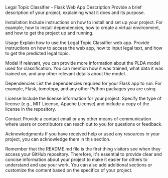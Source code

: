 Legal Topic Classifier - Flask Web App
Description
Provide a brief description of your project, explaining what it does and its purpose.

Installation
Include instructions on how to install and set up your project. For example, how to install dependencies, how to create a virtual environment, and how to get the project up and running.

Usage
Explain how to use the Legal Topic Classifier web app. Provide instructions on how to access the web app, how to input legal text, and how to get the predicted legal topic.

Model
If relevant, you can provide more information about the PLDA model used for classification. You can mention how it was trained, what data it was trained on, and any other relevant details about the model.

Dependencies
List the dependencies required for your Flask app to run. For example, Flask, tomotopy, and any other Python packages you are using.

License
Include the license information for your project. Specify the type of license (e.g., MIT License, Apache License) and include a copy of the license in the repository.

Contact
Provide a contact email or any other means of communication where users or contributors can reach out to you for questions or feedback.

Acknowledgments
If you have received help or used any resources in your project, you can acknowledge them in this section.

Remember that the README.md file is the first thing visitors see when they access your GitHub repository. Therefore, it's essential to provide clear and concise information about your project to make it easier for others to understand and use your work. You can also add additional sections or customize the content based on the specifics of your project.
